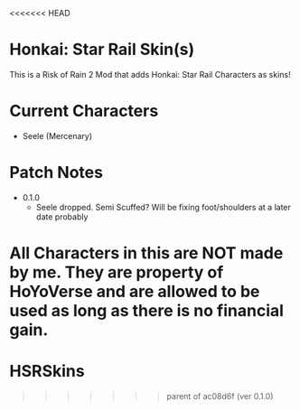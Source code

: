 <<<<<<< HEAD
# Honkai: Star Rail Skin(s)

This is a Risk of Rain 2 Mod that adds Honkai: Star Rail Characters as skins!

# Current Characters

- Seele (Mercenary)

# Patch Notes

- 0.1.0
  - Seele dropped. Semi Scuffed? Will be fixing foot/shoulders at a later date probably


All Characters in this are NOT made by me. They are property of HoYoVerse and are allowed to be used as long as there is no financial gain.
=======
# HSRSkins
 
>>>>>>> parent of ac08d6f (ver 0.1.0)
